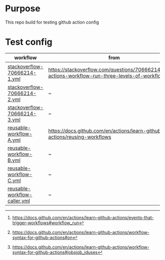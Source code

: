 # Purpose
This repo build for testing github action config

# Test config
| workflow | from | function |
| --- | --- | --- |
|[stackoverflow-70666214-1.yml](.github/workflows/stackoverflow-70666214-1.yml)| https://stackoverflow.com/questions/70666214/github-actions-workflow-run-three-levels-of-workflows | workflow_run event trigger run[^1][^2]  |
|[stackoverflow-70666214-2.yml](.github/workflows/stackoverflow-70666214-2.yml)| ~ | ~ |
|[stackoverflow-70666214-3.yml](.github/workflows/stackoverflow-70666214-1.yml)| ~ | ~ |
|[reusable-workflow-A.yml](.github/workflows/reusable-workflow-A.yml)| https://docs.github.com/en/actions/learn-github-actions/reusing-workflows | reusing workflow[^3] |
|[reusable-workflow-B.yml](.github/workflows/reusable-workflow-B.yml)| ~ | ~ |
|[reusable-workflow-C.yml](.github/workflows/reusable-workflow-C.yml)| ~ | ~ |
|[reusable-workflow-caller.yml](.github/workflows/reusable-workflow-caller.yml)| ~ | ~ |







[^1]: https://docs.github.com/en/actions/learn-github-actions/events-that-trigger-workflows#workflow_run
[^2]: https://docs.github.com/en/actions/learn-github-actions/workflow-syntax-for-github-actions#on
[^3]: https://docs.github.com/en/actions/learn-github-actions/workflow-syntax-for-github-actions#jobsjob_iduses
